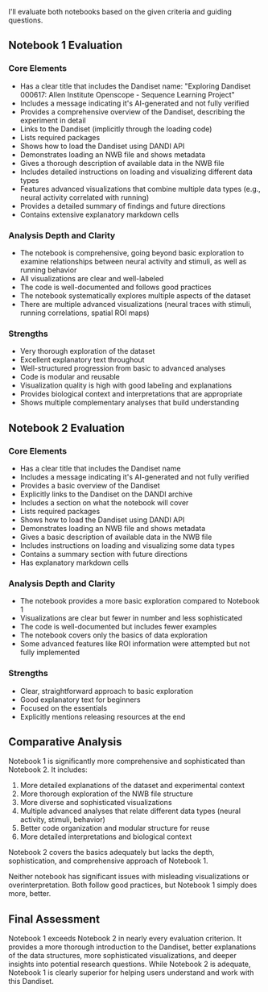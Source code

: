 I'll evaluate both notebooks based on the given criteria and guiding questions.

## Notebook 1 Evaluation

### Core Elements
- Has a clear title that includes the Dandiset name: "Exploring Dandiset 000617: Allen Institute Openscope - Sequence Learning Project"
- Includes a message indicating it's AI-generated and not fully verified
- Provides a comprehensive overview of the Dandiset, describing the experiment in detail
- Links to the Dandiset (implicitly through the loading code)
- Lists required packages
- Shows how to load the Dandiset using DANDI API
- Demonstrates loading an NWB file and shows metadata
- Gives a thorough description of available data in the NWB file
- Includes detailed instructions on loading and visualizing different data types
- Features advanced visualizations that combine multiple data types (e.g., neural activity correlated with running)
- Provides a detailed summary of findings and future directions
- Contains extensive explanatory markdown cells

### Analysis Depth and Clarity
- The notebook is comprehensive, going beyond basic exploration to examine relationships between neural activity and stimuli, as well as running behavior
- All visualizations are clear and well-labeled
- The code is well-documented and follows good practices
- The notebook systematically explores multiple aspects of the dataset
- There are multiple advanced visualizations (neural traces with stimuli, running correlations, spatial ROI maps)

### Strengths
- Very thorough exploration of the dataset
- Excellent explanatory text throughout
- Well-structured progression from basic to advanced analyses
- Code is modular and reusable
- Visualization quality is high with good labeling and explanations
- Provides biological context and interpretations that are appropriate
- Shows multiple complementary analyses that build understanding

## Notebook 2 Evaluation

### Core Elements
- Has a clear title that includes the Dandiset name
- Includes a message indicating it's AI-generated and not fully verified
- Provides a basic overview of the Dandiset
- Explicitly links to the Dandiset on the DANDI archive
- Includes a section on what the notebook will cover
- Lists required packages
- Shows how to load the Dandiset using DANDI API
- Demonstrates loading an NWB file and shows metadata
- Gives a basic description of available data in the NWB file
- Includes instructions on loading and visualizing some data types
- Contains a summary section with future directions
- Has explanatory markdown cells

### Analysis Depth and Clarity
- The notebook provides a more basic exploration compared to Notebook 1
- Visualizations are clear but fewer in number and less sophisticated
- The code is well-documented but includes fewer examples
- The notebook covers only the basics of data exploration
- Some advanced features like ROI information were attempted but not fully implemented

### Strengths
- Clear, straightforward approach to basic exploration
- Good explanatory text for beginners
- Focused on the essentials
- Explicitly mentions releasing resources at the end

## Comparative Analysis

Notebook 1 is significantly more comprehensive and sophisticated than Notebook 2. It includes:
1. More detailed explanations of the dataset and experimental context
2. More thorough exploration of the NWB file structure
3. More diverse and sophisticated visualizations
4. Multiple advanced analyses that relate different data types (neural activity, stimuli, behavior)
5. Better code organization and modular structure for reuse
6. More detailed interpretations and biological context

Notebook 2 covers the basics adequately but lacks the depth, sophistication, and comprehensive approach of Notebook 1.

Neither notebook has significant issues with misleading visualizations or overinterpretation. Both follow good practices, but Notebook 1 simply does more, better.

## Final Assessment

Notebook 1 exceeds Notebook 2 in nearly every evaluation criterion. It provides a more thorough introduction to the Dandiset, better explanations of the data structures, more sophisticated visualizations, and deeper insights into potential research questions. While Notebook 2 is adequate, Notebook 1 is clearly superior for helping users understand and work with this Dandiset.